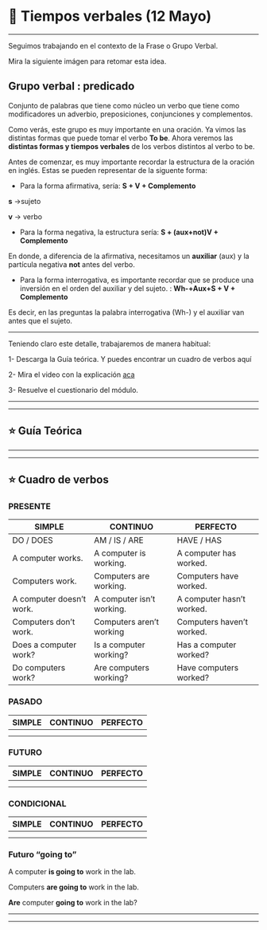 # :book: Tiempos verbales (12 Mayo)

---

Seguimos trabajando en el contexto de la Frase o Grupo Verbal.

Mira la siguiente imágen para retomar esta idea.

## Grupo verbal : predicado

Conjunto de palabras que tiene como núcleo un verbo que tiene como modificadores un adverbio, preposiciones, conjunciones y complementos.

Como verás, este grupo es muy importante en una oración. Ya vimos las distintas formas que puede tomar el verbo **To be**. Ahora veremos las **distintas formas y tiempos verbales** de los verbos distintos al verbo to be.

Antes de comenzar, es muy importante recordar la estructura de la oración en inglés. Estas se pueden representar de la siguente forma:

- Para la forma afirmativa, sería: **S + V + Complemento**

**s** ->sujeto

**v** -> verbo

- Para la forma negativa, la estructura sería: **S + (aux+not)V + Complemento**

En donde, a diferencia de la afirmativa, necesitamos un **auxiliar** (aux) y la partícula negativa **not** antes del verbo.

- Para la forma interrogativa, es importante recordar que se produce una inversión en el orden del auxiliar y del sujeto. : **Wh-+Aux+S + V + Complemento**

Es decir, en las preguntas la palabra interrogativa (Wh-) y el auxiliar van antes que el sujeto.

---

Teniendo claro este detalle, trabajaremos de manera habitual:

1- Descarga la Guía teórica. Y puedes encontrar un cuadro de verbos aquí

2- Mira el video con la explicación [aca](http://campus.frsr.utn.edu.ar/moodle/pluginfile.php/65789/mod_page/content/6/5-%20Tiempos%20Verbales.mp4)

3- Resuelve el cuestionario del módulo.

---
---

## :star: Guía Teórica



---
---

## :star: Cuadro de verbos

### PRESENTE

| SIMPLE | CONTINUO | PERFECTO |
| ------ | -------- | -------- |
| DO / DOES | AM / IS / ARE | HAVE / HAS |
| A computer works. | A computer is working. | A computer has worked. |
| Computers work. | Computers are working. | Computers have worked. |
| A computer doesn’t work. | A computer isn’t working. | A computer hasn’t worked.|
| Computers don’t work. | Computers aren’t working | Computers haven’t worked. |
| Does a computer work? | Is a computer working? | Has a computer worked? |
| Do computers work? | Are computers working? | Have computers worked? |


###  PASADO

| SIMPLE | CONTINUO | PERFECTO |
| ------ | -------- | -------- |
| | | |
| | | |


### FUTURO

| SIMPLE | CONTINUO | PERFECTO |
| ------ | -------- | -------- |
| | | |
| | | |


###  CONDICIONAL

| SIMPLE | CONTINUO | PERFECTO |
| ------ | -------- | -------- |
| | | |
| | | |


### Futuro “going to”

A computer **is going to** work in the lab.

Computers **are going to** work in the lab.

**Are** computer **going to** work in the lab?

---
---
